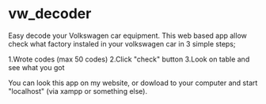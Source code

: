 # vw_decoder
Easy decode your Volkswagen car equipment.
This web based app allow check what factory instaled in your volkswagen car in 3 simple steps;

1.Wrote codes (max 50 codes)
2.Click "check" button
3.Look on table and see what you got

You can look this app on my website, or dowload to your computer and start "localhost" (via xampp or something else).
